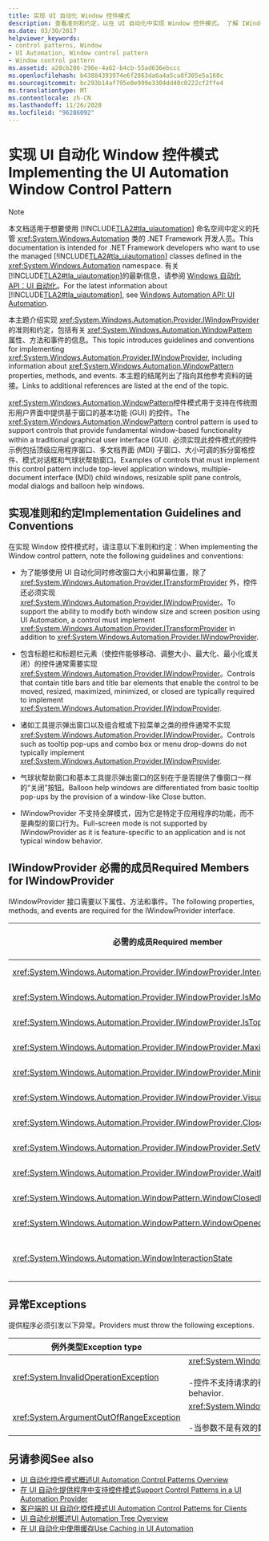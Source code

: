 ```yaml
---
title: 实现 UI 自动化 Window 控件模式
description: 查看准则和约定，以在 UI 自动化中实现 Window 控件模式。 了解 IWindowProvider 接口的必需成员。
ms.date: 03/30/2017
helpviewer_keywords:
- control patterns, Window
- UI Automation, Window control pattern
- Window control pattern
ms.assetid: a28cb286-296e-4a62-b4cb-55ad636ebccc
ms.openlocfilehash: b43884393974e6f2863da6a4a5ca8f305e5a160c
ms.sourcegitcommit: bc293b14af795e0e999e3304dd40c0222cf2ffe4
ms.translationtype: MT
ms.contentlocale: zh-CN
ms.lasthandoff: 11/26/2020
ms.locfileid: "96286092"
---
```

# <a name="implementing-the-ui-automation-window-control-pattern"></a><span data-ttu-id="343b5-104">实现 UI 自动化 Window 控件模式</span><span class="sxs-lookup"><span data-stu-id="343b5-104">Implementing the UI Automation Window Control Pattern</span></span>

> [!NOTE]
> <span data-ttu-id="343b5-105">本文档适用于想要使用 [!INCLUDE[TLA2#tla_uiautomation](../../../includes/tla2sharptla-uiautomation-md.md)] 命名空间中定义的托管 <xref:System.Windows.Automation> 类的 .NET Framework 开发人员。</span><span class="sxs-lookup"><span data-stu-id="343b5-105">This documentation is intended for .NET Framework developers who want to use the managed [!INCLUDE[TLA2#tla_uiautomation](../../../includes/tla2sharptla-uiautomation-md.md)] classes defined in the <xref:System.Windows.Automation> namespace.</span></span> <span data-ttu-id="343b5-106">有关 [!INCLUDE[TLA2#tla_uiautomation](../../../includes/tla2sharptla-uiautomation-md.md)]的最新信息，请参阅 [Windows 自动化 API：UI 自动化](/windows/win32/winauto/entry-uiauto-win32)。</span><span class="sxs-lookup"><span data-stu-id="343b5-106">For the latest information about [!INCLUDE[TLA2#tla_uiautomation](../../../includes/tla2sharptla-uiautomation-md.md)], see [Windows Automation API: UI Automation](/windows/win32/winauto/entry-uiauto-win32).</span></span>  
  
 <span data-ttu-id="343b5-107">本主题介绍实现 <xref:System.Windows.Automation.Provider.IWindowProvider>的准则和约定，包括有关 <xref:System.Windows.Automation.WindowPattern> 属性、方法和事件的信息。</span><span class="sxs-lookup"><span data-stu-id="343b5-107">This topic introduces guidelines and conventions for implementing <xref:System.Windows.Automation.Provider.IWindowProvider>, including information about <xref:System.Windows.Automation.WindowPattern> properties, methods, and events.</span></span> <span data-ttu-id="343b5-108">本主题的结尾列出了指向其他参考资料的链接。</span><span class="sxs-lookup"><span data-stu-id="343b5-108">Links to additional references are listed at the end of the topic.</span></span>  
  
 <span data-ttu-id="343b5-109"><xref:System.Windows.Automation.WindowPattern>控件模式用于支持在传统图形用户界面中提供基于窗口的基本功能 (GUI) 的控件。</span><span class="sxs-lookup"><span data-stu-id="343b5-109">The <xref:System.Windows.Automation.WindowPattern> control pattern is used to support controls that provide fundamental window-based functionality within a traditional graphical user interface (GUI).</span></span> <span data-ttu-id="343b5-110">必须实现此控件模式的控件示例包括顶级应用程序窗口、多文档界面 (MDI) 子窗口、大小可调的拆分窗格控件、模式对话框和气球状帮助窗口。</span><span class="sxs-lookup"><span data-stu-id="343b5-110">Examples of controls that must implement this control pattern include top-level application windows, multiple-document interface (MDI) child windows, resizable split pane controls, modal dialogs and balloon help windows.</span></span>  
  
<a name="Implementation_Guidelines_and_Conventions"></a>

## <a name="implementation-guidelines-and-conventions"></a><span data-ttu-id="343b5-111">实现准则和约定</span><span class="sxs-lookup"><span data-stu-id="343b5-111">Implementation Guidelines and Conventions</span></span>  

 <span data-ttu-id="343b5-112">在实现 Window 控件模式时，请注意以下准则和约定：</span><span class="sxs-lookup"><span data-stu-id="343b5-112">When implementing the Window control pattern, note the following guidelines and conventions:</span></span>  
  
- <span data-ttu-id="343b5-113">为了能够使用 UI 自动化同时修改窗口大小和屏幕位置，除了 <xref:System.Windows.Automation.Provider.ITransformProvider> 外，控件还必须实现 <xref:System.Windows.Automation.Provider.IWindowProvider>。</span><span class="sxs-lookup"><span data-stu-id="343b5-113">To support the ability to modify both window size and screen position using UI Automation, a control must implement <xref:System.Windows.Automation.Provider.ITransformProvider> in addition to <xref:System.Windows.Automation.Provider.IWindowProvider>.</span></span>  
  
- <span data-ttu-id="343b5-114">包含标题栏和标题栏元素（使控件能够移动、调整大小、最大化、最小化或关闭）的控件通常需要实现 <xref:System.Windows.Automation.Provider.IWindowProvider>。</span><span class="sxs-lookup"><span data-stu-id="343b5-114">Controls that contain title bars and title bar elements that enable the control to be moved, resized, maximized, minimized, or closed are typically required to implement <xref:System.Windows.Automation.Provider.IWindowProvider>.</span></span>  
  
- <span data-ttu-id="343b5-115">诸如工具提示弹出窗口以及组合框或下拉菜单之类的控件通常不实现 <xref:System.Windows.Automation.Provider.IWindowProvider>。</span><span class="sxs-lookup"><span data-stu-id="343b5-115">Controls such as tooltip pop-ups and combo box or menu drop-downs do not typically implement <xref:System.Windows.Automation.Provider.IWindowProvider>.</span></span>  
  
- <span data-ttu-id="343b5-116">气球状帮助窗口和基本工具提示弹出窗口的区别在于是否提供了像窗口一样的“关闭”按钮。</span><span class="sxs-lookup"><span data-stu-id="343b5-116">Balloon help windows are differentiated from basic tooltip pop-ups by the provision of a window-like Close button.</span></span>  
  
- <span data-ttu-id="343b5-117">IWindowProvider 不支持全屏模式，因为它是特定于应用程序的功能，而不是典型的窗口行为。</span><span class="sxs-lookup"><span data-stu-id="343b5-117">Full-screen mode is not supported by IWindowProvider as it is feature-specific to an application and is not typical window behavior.</span></span>  
  
<a name="Required_Members_for_IWindowProvider"></a>

## <a name="required-members-for-iwindowprovider"></a><span data-ttu-id="343b5-118">IWindowProvider 必需的成员</span><span class="sxs-lookup"><span data-stu-id="343b5-118">Required Members for IWindowProvider</span></span>  

 <span data-ttu-id="343b5-119">IWindowProvider 接口需要以下属性、方法和事件。</span><span class="sxs-lookup"><span data-stu-id="343b5-119">The following properties, methods, and events are required for the IWindowProvider interface.</span></span>  
  
|<span data-ttu-id="343b5-120">必需的成员</span><span class="sxs-lookup"><span data-stu-id="343b5-120">Required member</span></span>|<span data-ttu-id="343b5-121">成员类型</span><span class="sxs-lookup"><span data-stu-id="343b5-121">Member type</span></span>|<span data-ttu-id="343b5-122">说明</span><span class="sxs-lookup"><span data-stu-id="343b5-122">Notes</span></span>|  
|---------------------|-----------------|-----------|  
|<xref:System.Windows.Automation.Provider.IWindowProvider.InteractionState%2A>|<span data-ttu-id="343b5-123">属性</span><span class="sxs-lookup"><span data-stu-id="343b5-123">Property</span></span>|<span data-ttu-id="343b5-124">无</span><span class="sxs-lookup"><span data-stu-id="343b5-124">None</span></span>|  
|<xref:System.Windows.Automation.Provider.IWindowProvider.IsModal%2A>|<span data-ttu-id="343b5-125">属性</span><span class="sxs-lookup"><span data-stu-id="343b5-125">Property</span></span>|<span data-ttu-id="343b5-126">无</span><span class="sxs-lookup"><span data-stu-id="343b5-126">None</span></span>|  
|<xref:System.Windows.Automation.Provider.IWindowProvider.IsTopmost%2A>|<span data-ttu-id="343b5-127">属性</span><span class="sxs-lookup"><span data-stu-id="343b5-127">Property</span></span>|<span data-ttu-id="343b5-128">无</span><span class="sxs-lookup"><span data-stu-id="343b5-128">None</span></span>|  
|<xref:System.Windows.Automation.Provider.IWindowProvider.Maximizable%2A>|<span data-ttu-id="343b5-129">属性</span><span class="sxs-lookup"><span data-stu-id="343b5-129">Property</span></span>|<span data-ttu-id="343b5-130">无</span><span class="sxs-lookup"><span data-stu-id="343b5-130">None</span></span>|  
|<xref:System.Windows.Automation.Provider.IWindowProvider.Minimizable%2A>|<span data-ttu-id="343b5-131">属性</span><span class="sxs-lookup"><span data-stu-id="343b5-131">Property</span></span>|<span data-ttu-id="343b5-132">无</span><span class="sxs-lookup"><span data-stu-id="343b5-132">None</span></span>|  
|<xref:System.Windows.Automation.Provider.IWindowProvider.VisualState%2A>|<span data-ttu-id="343b5-133">属性</span><span class="sxs-lookup"><span data-stu-id="343b5-133">Property</span></span>|<span data-ttu-id="343b5-134">无</span><span class="sxs-lookup"><span data-stu-id="343b5-134">None</span></span>|  
|<xref:System.Windows.Automation.Provider.IWindowProvider.Close%2A>|<span data-ttu-id="343b5-135">方法</span><span class="sxs-lookup"><span data-stu-id="343b5-135">Method</span></span>|<span data-ttu-id="343b5-136">无</span><span class="sxs-lookup"><span data-stu-id="343b5-136">None</span></span>|  
|<xref:System.Windows.Automation.Provider.IWindowProvider.SetVisualState%2A>|<span data-ttu-id="343b5-137">方法</span><span class="sxs-lookup"><span data-stu-id="343b5-137">Method</span></span>|<span data-ttu-id="343b5-138">无</span><span class="sxs-lookup"><span data-stu-id="343b5-138">None</span></span>|  
|<xref:System.Windows.Automation.Provider.IWindowProvider.WaitForInputIdle%2A>|<span data-ttu-id="343b5-139">方法</span><span class="sxs-lookup"><span data-stu-id="343b5-139">Method</span></span>|<span data-ttu-id="343b5-140">无</span><span class="sxs-lookup"><span data-stu-id="343b5-140">None</span></span>|  
|<xref:System.Windows.Automation.WindowPattern.WindowClosedEvent>|<span data-ttu-id="343b5-141">事件</span><span class="sxs-lookup"><span data-stu-id="343b5-141">Event</span></span>|<span data-ttu-id="343b5-142">无</span><span class="sxs-lookup"><span data-stu-id="343b5-142">None</span></span>|  
|<xref:System.Windows.Automation.WindowPattern.WindowOpenedEvent>|<span data-ttu-id="343b5-143">事件</span><span class="sxs-lookup"><span data-stu-id="343b5-143">Event</span></span>|<span data-ttu-id="343b5-144">无</span><span class="sxs-lookup"><span data-stu-id="343b5-144">None</span></span>|  
|<xref:System.Windows.Automation.WindowInteractionState>|<span data-ttu-id="343b5-145">事件</span><span class="sxs-lookup"><span data-stu-id="343b5-145">Event</span></span>|<span data-ttu-id="343b5-146">不保证为 <xref:System.Windows.Automation.WindowInteractionState.ReadyForUserInteraction></span><span class="sxs-lookup"><span data-stu-id="343b5-146">Is not guaranteed to be <xref:System.Windows.Automation.WindowInteractionState.ReadyForUserInteraction></span></span>|  
  
<a name="Exceptions"></a>

## <a name="exceptions"></a><span data-ttu-id="343b5-147">异常</span><span class="sxs-lookup"><span data-stu-id="343b5-147">Exceptions</span></span>  

 <span data-ttu-id="343b5-148">提供程序必须引发以下异常。</span><span class="sxs-lookup"><span data-stu-id="343b5-148">Providers must throw the following exceptions.</span></span>  
  
|<span data-ttu-id="343b5-149">例外类型</span><span class="sxs-lookup"><span data-stu-id="343b5-149">Exception type</span></span>|<span data-ttu-id="343b5-150">条件</span><span class="sxs-lookup"><span data-stu-id="343b5-150">Condition</span></span>|  
|--------------------|---------------|  
|<xref:System.InvalidOperationException>|<xref:System.Windows.Automation.Provider.IWindowProvider.SetVisualState%2A><br /><br /> <span data-ttu-id="343b5-151">-控件不支持请求的行为时。</span><span class="sxs-lookup"><span data-stu-id="343b5-151">-   When a control does not support a requested behavior.</span></span>|  
|<xref:System.ArgumentOutOfRangeException>|<xref:System.Windows.Automation.Provider.IWindowProvider.WaitForInputIdle%2A><br /><br /> <span data-ttu-id="343b5-152">-当参数不是有效的数字时。</span><span class="sxs-lookup"><span data-stu-id="343b5-152">-   When the parameter is not a valid number.</span></span>|  
  
## <a name="see-also"></a><span data-ttu-id="343b5-153">另请参阅</span><span class="sxs-lookup"><span data-stu-id="343b5-153">See also</span></span>

- [<span data-ttu-id="343b5-154">UI 自动化控件模式概述</span><span class="sxs-lookup"><span data-stu-id="343b5-154">UI Automation Control Patterns Overview</span></span>](ui-automation-control-patterns-overview.md)
- [<span data-ttu-id="343b5-155">在 UI 自动化提供程序中支持控件模式</span><span class="sxs-lookup"><span data-stu-id="343b5-155">Support Control Patterns in a UI Automation Provider</span></span>](support-control-patterns-in-a-ui-automation-provider.md)
- [<span data-ttu-id="343b5-156">客户端的 UI 自动化控件模式</span><span class="sxs-lookup"><span data-stu-id="343b5-156">UI Automation Control Patterns for Clients</span></span>](ui-automation-control-patterns-for-clients.md)
- [<span data-ttu-id="343b5-157">UI 自动化树概述</span><span class="sxs-lookup"><span data-stu-id="343b5-157">UI Automation Tree Overview</span></span>](ui-automation-tree-overview.md)
- [<span data-ttu-id="343b5-158">在 UI 自动化中使用缓存</span><span class="sxs-lookup"><span data-stu-id="343b5-158">Use Caching in UI Automation</span></span>](use-caching-in-ui-automation.md)
